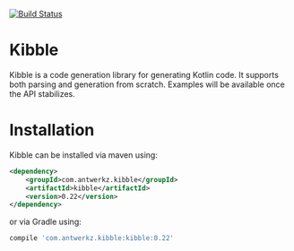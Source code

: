 [![Build Status](https://travis-ci.org/evanchooly/kibble.svg?branch=master)](https://travis-ci.org/evanchooly/kibble)

# Kibble

Kibble is a code generation library for generating Kotlin code.  It supports both parsing and generation from scratch.  Examples will be 
available once the API stabilizes.

# Installation

Kibble can be installed via maven using:

```xml
<dependency>
    <groupId>com.antwerkz.kibble</groupId>
    <artifactId>kibble</artifactId>
    <version>0.22</version>
</dependency>
```

or via Gradle using:

```groovy
compile 'com.antwerkz.kibble:kibble:0.22'
```
